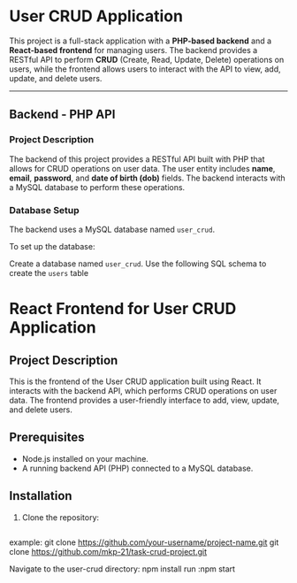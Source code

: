# User CRUD Application

This project is a full-stack application with a **PHP-based backend** and a **React-based frontend** for managing users. The backend provides a RESTful API to perform **CRUD** (Create, Read, Update, Delete) operations on users, while the frontend allows users to interact with the API to view, add, update, and delete users.

---

## **Backend - PHP API**

### **Project Description**
The backend of this project provides a RESTful API built with PHP that allows for CRUD operations on user data. The user entity includes **name**, **email**, **password**, and **date of birth (dob)** fields. The backend interacts with a MySQL database to perform these operations.

### **Database Setup**

The backend uses a MySQL database named `user_crud`. 

To set up the database:

 Create a database named `user_crud`.
  Use the following SQL schema to create the `users` table

# React Frontend for User CRUD Application

## Project Description
This is the frontend of the User CRUD application built using React. It interacts with the backend API, which performs CRUD operations on user data. The frontend provides a user-friendly interface to add, view, update, and delete users.

## Prerequisites
- Node.js installed on your machine.
- A running backend API (PHP) connected to a MySQL database.

## Installation

1. Clone the repository:

   ```bash
  example: git clone https://github.com/your-username/project-name.git
   git clone https://github.com/mkp-21/task-crud-project.git

   Navigate to the user-crud directory:
   npm install
   run :npm start

   



  

